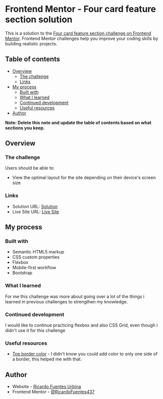 # Frontend Mentor - Four card feature section solution

This is a solution to the [Four card feature section challenge on Frontend Mentor](https://www.frontendmentor.io/challenges/four-card-feature-section-weK1eFYK). Frontend Mentor challenges help you improve your coding skills by building realistic projects. 

## Table of contents

- [Overview](#overview)
  - [The challenge](#the-challenge)
  - [Links](#links)
- [My process](#my-process)
  - [Built with](#built-with)
  - [What I learned](#what-i-learned)
  - [Continued development](#continued-development)
  - [Useful resources](#useful-resources)
- [Author](#author)

**Note: Delete this note and update the table of contents based on what sections you keep.**

## Overview

### The challenge

Users should be able to:

- View the optimal layout for the site depending on their device's screen size

### Links

- Solution URL: [Solution](https://github.com/RicardoFuentes437/four-card-feature-section-master)
- Live Site URL: [Live Site](https://ricardofuentes437.github.io/four-card-feature-section-master/)

## My process

### Built with

- Semantic HTML5 markup
- CSS custom properties
- Flexbox
- Mobile-first workflow
- Bootstrap

### What I learned

For me this challenge was more about going over a lot of the things i learned in previous challenges to strengthen my knowledge.

### Continued development

I would like to continue practicing flexbox and also CSS Grid, even though i didn't use it for this challenge

### Useful resources

- [Top border color](https://developer.mozilla.org/en-US/docs/Web/CSS/border-top-color) - I didn't know you could add color to only one side of a border, this helped me with that.

## Author

- Website - [Ricardo Fuentes Urbina](https://github.com/RicardoFuentes437)
- Frontend Mentor - [@RicardoFuentes437](https://www.frontendmentor.io/profile/RicardoFuentes437)
